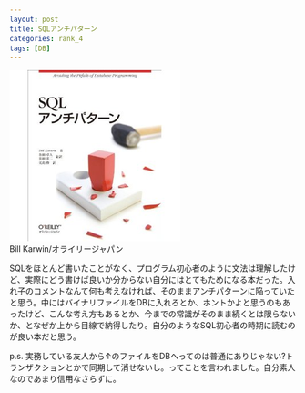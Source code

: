 ```yaml
---
layout: post
title: SQLアンチパターン
categories: rank_4
tags: [DB]
---
```



<div class="book"><div class="book_image"><a href="http://www.amazon.co.jp/dp/4873115892"><img src="/images/sql_antipatterns.jpg"></img></a></div><div class="book_info">Bill Karwin/オライリージャパン</div><div class="clear"></div></div>

SQLをほとんど書いたことがなく、プログラム初心者のように文法は理解したけど、実際にどう書けば良いか分からない自分にはとてもためになる本だった。入れ子のコメントなんて何も考えなければ、そのままアンチパターンに陥っていたと思う。中にはバイナリファイルをDBに入れろとか、ホントかよと思うのもあったけど、こんな考え方もあるとか、今までの常識がそのまま続くとは限らないか、となぜか上から目線で納得したり。自分のようなSQL初心者の時期に読むのが良い本だと思う。

p.s. 実務している友人から↑のファイルをDBへってのは普通にありじゃない?トランザクションとかで同期して消せないし。ってことを言われました。自分素人なのであまり信用なさらずに。


